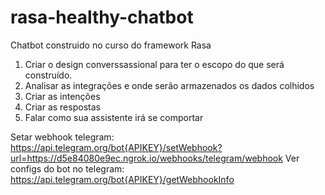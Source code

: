 # rasa-healthy-chatbot
Chatbot construido no curso do framework Rasa

1. Criar o design converssassional para ter o escopo do que será construído.
2. Analisar as integrações e onde serão armazenados os dados colhidos
3. Criar as intenções
4. Criar as respostas
5. Falar como sua assistente irá se comportar


Setar webhook telegram: https://api.telegram.org/bot{APIKEY}/setWebhook?url=https://d5e84080e9ec.ngrok.io/webhooks/telegram/webhook
Ver configs do bot no telegram: https://api.telegram.org/bot{APIKEY}/getWebhookInfo